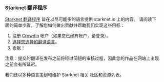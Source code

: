 ### Starknet 翻译程序

[Starknet 翻译程序](https://starkware.crowdin.com/starknet-web) 旨在以尽可能多的语言提供 starknet.io 上的内容。 请阅读下面的简单步骤，了解您如何做出贡献并帮助我们实现这些目标：

1. 注册 [CrowdIn](https://crowdin.com/) 帐户（如果您已经有帐户，请登录）。
2. [选择您选择的翻译语言](https://starkware.crowdin.com/starknet-web)。
3. 贡献！

注意：提交的翻译在发布之前将经过简短的审核过程，因此您的作品在网站上出现之前会有所延迟。

我们还以多种语言</a>策划和维护 Starknet 相关 社区和资源列表。</p>